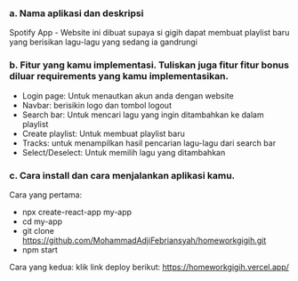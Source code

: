 ### a. Nama aplikasi dan deskripsi
Spotify App - Website ini dibuat supaya si gigih dapat membuat playlist baru yang berisikan lagu-lagu yang sedang ia gandrungi

### b. Fitur yang kamu implementasi. Tuliskan juga fitur fitur bonus diluar requirements yang kamu implementasikan.
- Login page: Untuk menautkan akun anda dengan website
- Navbar: berisikin logo dan tombol logout
- Search bar: Untuk mencari lagu yang ingin ditambahkan ke dalam playlist
- Create playlist: Untuk membuat playlist baru
- Tracks: untuk menampilkan hasil pencarian lagu-lagu dari search bar
- Select/Deselect: Untuk memilih lagu yang ditambahkan

### c. Cara install dan cara menjalankan aplikasi kamu.
Cara yang pertama:
- npx create-react-app my-app
- cd my-app
- git clone https://github.com/MohammadAdjiFebriansyah/homeworkgigih.git
- npm start

Cara yang kedua:
klik link deploy berikut: https://homeworkgigih.vercel.app/
